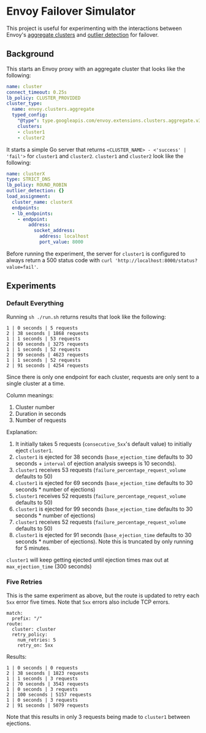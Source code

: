 # Envoy Failover Simulator

This project is useful for experimenting with the interactions between Envoy's
[aggregate
clusters](https://www.envoyproxy.io/docs/envoy/latest/intro/arch_overview/upstream/aggregate_cluster)
and [outlier
detection](https://www.envoyproxy.io/docs/envoy/latest/intro/arch_overview/upstream/outlier) for failover.

## Background

This starts an Envoy proxy with an aggregate cluster that looks like the following:
```yaml
name: cluster
connect_timeout: 0.25s
lb_policy: CLUSTER_PROVIDED
cluster_type:
  name: envoy.clusters.aggregate
  typed_config:
    "@type": type.googleapis.com/envoy.extensions.clusters.aggregate.v3.ClusterConfig
    clusters:
    - cluster1
    - cluster2
```

It starts a simple Go server that returns `<CLUSTER_NAME> - <'success' |
'fail'>` for `cluster1` and `cluster2`. `cluster1` and `cluster2` look like the following:

```yaml
name: clusterX
type: STRICT_DNS
lb_policy: ROUND_ROBIN
outlier_detection: {}
load_assignment:
  cluster_name: clusterX
  endpoints:
  - lb_endpoints:
    - endpoint:
        address:
          socket_address:
            address: localhost
            port_value: 8000
```

Before running the experiment, the server for `cluster1` is configured to
always return a 500 status code with `curl 'http://localhost:8000/status?value=fail'`.

## Experiments

### Default Everything

Running `sh ./run.sh` returns results that look like the following:

```
1 | 0 seconds | 5 requests
2 | 38 seconds | 1868 requests
1 | 1 seconds | 53 requests
2 | 69 seconds | 3275 requests
1 | 1 seconds | 52 requests
2 | 99 seconds | 4623 requests
1 | 1 seconds | 52 requests
2 | 91 seconds | 4254 requests
```

Since there is only one endpoint for each cluster, requests are only sent to a
single cluster at a time.

Column meanings:
1. Cluster number
2. Duration in seconds
3. Number of requests


Explanation:
1. It initially takes 5 requests (`consecutive_5xx`'s default value) to initially eject `cluster1`.
2. `cluster1` is ejected for 38 seconds (`base_ejection_time` defaults to 30 seconds + `interval` of ejection analysis sweeps is 10 seconds).
3. `cluster1` receives 53 requests (`failure_percentage_request_volume` defaults to 50)
4. `cluster1` is ejected for 69 seconds (`base_ejection_time` defaults to 30 seconds * number of ejections)
5. `cluster1` receives 52 requests (`failure_percentage_request_volume` defaults to 50)
6. `cluster1` is ejected for 99 seconds (`base_ejection_time` defaults to 30 seconds * number of ejections)
7. `cluster1` receives 52 requests (`failure_percentage_request_volume` defaults to 50)
8. `cluster1` is ejected for 91 seconds (`base_ejection_time` defaults to 30 seconds * number of ejections). Note this is truncated by only running for 5 minutes.

`cluster1` will keep getting ejected until ejection times max out at `max_ejection_time` (300 seconds)


### Five Retries

This is the same experiment as above, but the route is updated to retry each
`5xx` error five times. Note that `5xx` errors also include TCP errors.

```
match:
  prefix: "/"
route:
  cluster: cluster
  retry_policy:
    num_retries: 5
    retry_on: 5xx
```

Results:
```
1 | 0 seconds | 0 requests
2 | 38 seconds | 1823 requests
1 | 1 seconds | 3 requests
2 | 70 seconds | 3543 requests
1 | 0 seconds | 3 requests
2 | 100 seconds | 5157 requests
1 | 0 seconds | 3 requests
2 | 91 seconds | 5079 requests
```

Note that this results in only 3 requests being made to `cluster1` between ejections.

